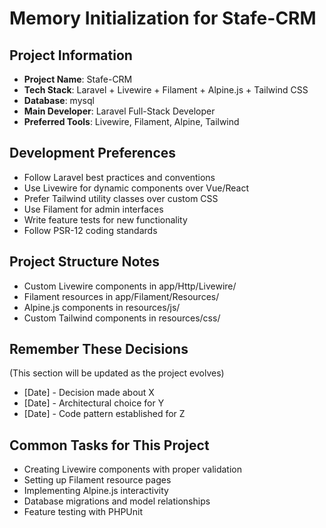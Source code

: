 # Memory Initialization for Stafe-CRM

## Project Information
- **Project Name**: Stafe-CRM
- **Tech Stack**: Laravel + Livewire + Filament + Alpine.js + Tailwind CSS
- **Database**: mysql
- **Main Developer**: Laravel Full-Stack Developer
- **Preferred Tools**: Livewire, Filament, Alpine, Tailwind

## Development Preferences
- Follow Laravel best practices and conventions
- Use Livewire for dynamic components over Vue/React
- Prefer Tailwind utility classes over custom CSS
- Use Filament for admin interfaces
- Write feature tests for new functionality
- Follow PSR-12 coding standards

## Project Structure Notes
- Custom Livewire components in app/Http/Livewire/
- Filament resources in app/Filament/Resources/
- Alpine.js components in resources/js/
- Custom Tailwind components in resources/css/

## Remember These Decisions
(This section will be updated as the project evolves)
- [Date] - Decision made about X
- [Date] - Architectural choice for Y
- [Date] - Code pattern established for Z

## Common Tasks for This Project
- Creating Livewire components with proper validation
- Setting up Filament resource pages
- Implementing Alpine.js interactivity
- Database migrations and model relationships
- Feature testing with PHPUnit
